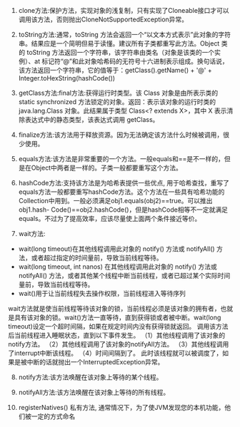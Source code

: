 1. clone方法:保护方法，实现对象的浅复制，只有实现了Cloneable接口才可以调用该方法，否则抛出CloneNotSupportedException异常。
2. toString方法:通常，toString 方法会返回一个“以文本方式表示”此对象的字符串。结果应是一个简明但易于读懂。建议所有子类都重写此方法。Object 类的 toString 方法返回一个字符串，该字符串由类名（对象是该类的一个实例）、at 标记符“@”和此对象哈希码的无符号十六进制表示组成。换句话说，该方法返回一个字符串，它的值等于：getClass().getName() + '@' + Integer.toHexString(hashCode())
3. getClass方法:final方法:获得运行时类型。该 Class 对象是由所表示类的 static synchronized 方法锁定的对象。返回：表示该对象的运行时类的 java.lang.Class 对象。此结果属于类型 Class<? extends X>，其中 X 表示清除表达式中的静态类型，该表达式调用 getClass。
4. finalize方法:该方法用于释放资源。因为无法确定该方法什么时候被调用，很少使用。
5. equals方法:该方法是非常重要的一个方法。一般equals和==是不一样的，但是在Object中两者是一样的。子类一般都要重写这个方法。
6. hashCode方法:支持该方法是为哈希表提供一些优点, 用于哈希查找，重写了equals方法一般都要重写hashCode方法。这个方法在一些具有哈希功能的Collection中用到。一般必须满足obj1.equals(obj2)==true。可以推出obj1.hash- Code()==obj2.hashCode()，但是hashCode相等不一定就满足equals。不过为了提高效率，应该尽量使上面两个条件接近等价。

7. wait方法:
- wait(long timeout)在其他线程调用此对象的 notify() 方法或 notifyAll() 方法，或者超过指定的时间量前，导致当前线程等待。
- wait(long timeout, int nanos) 在其他线程调用此对象的 notify() 方法或 notifyAll() 方法，或者其他某个线程中断当前线程，或者已超过某个实际时间量前，导致当前线程等待。
- wait()用于让当前线程失去操作权限，当前线程进入等待序列

wait方法就是使当前线程等待该对象的锁，当前线程必须是该对象的拥有者，也就是具有该对象的锁。wait()方法一直等待，直到获得锁或者被中断。wait(long timeout)设定一个超时间隔，如果在规定时间内没有获得锁就返回。
调用该方法后当前线程进入睡眠状态，直到以下事件发生。
（1）其他线程调用了该对象的notify方法。
（2）其他线程调用了该对象的notifyAll方法。
（3）其他线程调用了interrupt中断该线程。
（4）时间间隔到了。
此时该线程就可以被调度了，如果是被中断的话就抛出一个InterruptedException异常。

8. notify方法:该方法唤醒在该对象上等待的某个线程。

9. notifyAll方法:该方法唤醒在该对象上等待的所有线程。

10.  registerNatives()
私有方法, 通常情况下，为了使JVM发现您的本机功能，他们被一定的方式命名